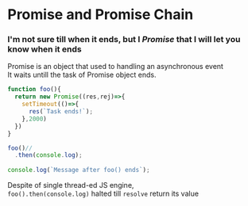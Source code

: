 # Promise and Promise Chain
   
### I'm not sure till when it ends, but I *Promise* that I will let you know when it ends
   
Promise is an object that used to handling an asynchronous event   
It waits untill the task of Promise object ends.   
   
```javascript
function foo(){
  return new Promise((res,rej)=>{
    setTimeout(()=>{
      res(`Task ends!`);
    },2000)
  })
}

foo()//
  .then(console.log);
  
console.log(`Message after foo() ends`);
```   
   
Despite of single thread-ed JS engine,   
`foo().then(console.log)` halted till `resolve` return its value
